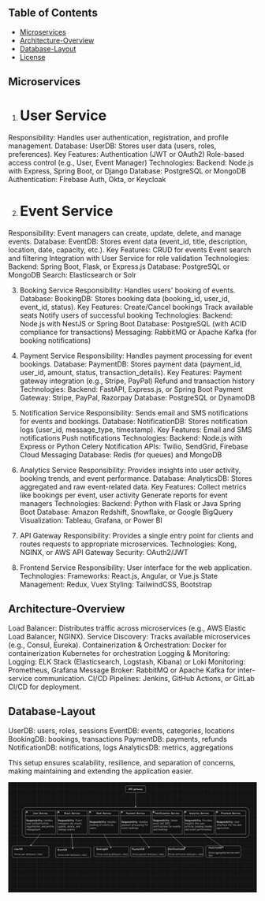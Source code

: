## Table of Contents
- [Microservices](#Microservices)
- [Architecture-Overview](#Architecture-Overview)
- [Database-Layout](#Database-Layout)
- [License](#license)

  
## Microservices
1. # User Service
Responsibility: Handles user authentication, registration, and profile management.
Database:
UserDB: Stores user data (users, roles, preferences).
Key Features:
Authentication (JWT or OAuth2)
Role-based access control (e.g., User, Event Manager)
Technologies:
Backend: Node.js with Express, Spring Boot, or Django
Database: PostgreSQL or MongoDB
Authentication: Firebase Auth, Okta, or Keycloak

2. # Event Service
Responsibility: Event managers can create, update, delete, and manage events.
Database:
EventDB: Stores event data (event_id, title, description, location, date, capacity, etc.).
Key Features:
CRUD for events
Event search and filtering
Integration with User Service for role validation
Technologies:
Backend: Spring Boot, Flask, or Express.js
Database: PostgreSQL or MongoDB
Search: Elasticsearch or Solr

3. Booking Service
Responsibility: Handles users' booking of events.
Database:
BookingDB: Stores booking data (booking_id, user_id, event_id, status).
Key Features:
Create/Cancel bookings
Track available seats
Notify users of successful booking
Technologies:
Backend: Node.js with NestJS or Spring Boot
Database: PostgreSQL (with ACID compliance for transactions)
Messaging: RabbitMQ or Apache Kafka (for booking notifications)

4. Payment Service
Responsibility: Handles payment processing for event bookings.
Database:
PaymentDB: Stores payment data (payment_id, user_id, amount, status, transaction_details).
Key Features:
Payment gateway integration (e.g., Stripe, PayPal)
Refund and transaction history
Technologies:
Backend: FastAPI, Express.js, or Spring Boot
Payment Gateway: Stripe, PayPal, Razorpay
Database: PostgreSQL or DynamoDB

5. Notification Service
Responsibility: Sends email and SMS notifications for events and bookings.
Database:
NotificationDB: Stores notification logs (user_id, message_type, timestamp).
Key Features:
Email and SMS notifications
Push notifications
Technologies:
Backend: Node.js with Express or Python Celery
Notification APIs: Twilio, SendGrid, Firebase Cloud Messaging
Database: Redis (for queues) and MongoDB

6. Analytics Service
Responsibility: Provides insights into user activity, booking trends, and event performance.
Database:
AnalyticsDB: Stores aggregated and raw event-related data.
Key Features:
Collect metrics like bookings per event, user activity
Generate reports for event managers
Technologies:
Backend: Python with Flask or Java Spring Boot
Database: Amazon Redshift, Snowflake, or Google BigQuery
Visualization: Tableau, Grafana, or Power BI

7. API Gateway
Responsibility: Provides a single entry point for clients and routes requests to appropriate microservices.
Technologies:
Kong, NGINX, or AWS API Gateway
Security: OAuth2/JWT

8. Frontend Service
Responsibility: User interface for the web application.
Technologies:
Frameworks: React.js, Angular, or Vue.js
State Management: Redux, Vuex
Styling: TailwindCSS, Bootstrap

## Architecture-Overview
Load Balancer: Distributes traffic across microservices (e.g., AWS Elastic Load Balancer, NGINX).
Service Discovery: Tracks available microservices (e.g., Consul, Eureka).
Containerization & Orchestration:
Docker for containerization
Kubernetes for orchestration
Logging & Monitoring:
Logging: ELK Stack (Elasticsearch, Logstash, Kibana) or Loki
Monitoring: Prometheus, Grafana
Message Broker: RabbitMQ or Apache Kafka for inter-service communication.
CI/CD Pipelines: Jenkins, GitHub Actions, or GitLab CI/CD for deployment.

## Database-Layout
UserDB: users, roles, sessions
EventDB: events, categories, locations
BookingDB: bookings, transactions
PaymentDB: payments, refunds
NotificationDB: notifications, logs
AnalyticsDB: metrics, aggregations

This setup ensures scalability, resilience, and separation of concerns, making maintaining and extending the application easier.

![image](https://github.com/Kingknight23/API-backend/blob/master/img/1I-6tjPB2ukMVBunWDOhO6iNinSTsGQ4.png)
